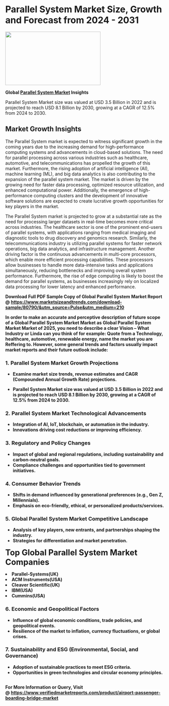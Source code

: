 <H1>Parallel System Market Size, Growth and Forecast from 2024 - 2031</H1><img class="aligncenter size-medium wp-image-584254" src="https://thirdeyenews.in/wp-content/uploads/2024/09/Global-Market-Research-300x168.jpeg" alt="" width="300" height="168" /><p><strong>Global&nbsp;<a href="https://www.marketsizeandtrends.com/download-sample/80790/&amp;utm_source=Pulse&amp;utm_medium=210">Parallel System Market</a> Insights</strong></p><p>Parallel System Market size was valued at USD 3.5 Billion in 2022 and is projected to reach USD 8.1 Billion by 2030, growing at a CAGR of 12.5% from 2024 to 2030.</p><p><h2>Market Growth Insights</h2> <p>The Parallel System market is expected to witness significant growth in the coming years due to the increasing demand for high-performance computing systems and advancements in cloud-based solutions. The need for parallel processing across various industries such as healthcare, automotive, and telecommunications has propelled the growth of this market. Furthermore, the rising adoption of artificial intelligence (AI), machine learning (ML), and big data analytics is also contributing to the expansion of the parallel system market. The market is driven by the growing need for faster data processing, optimized resource utilization, and enhanced computational power. Additionally, the emergence of high-performance computing clusters and the development of innovative software solutions are expected to create lucrative growth opportunities for key players in the market.</p> <p><strong></strong></p> <p>The Parallel System market is projected to grow at a substantial rate as the need for processing larger datasets in real-time becomes more critical across industries. The healthcare sector is one of the prominent end-users of parallel systems, with applications ranging from medical imaging and diagnostic tools to drug discovery and genomics research. Similarly, the telecommunications industry is utilizing parallel systems for faster network operations, big data analytics, and infrastructure management. Another driving factor is the continuous advancements in multi-core processors, which enable more efficient processing capabilities. These processors allow businesses to handle more data-intensive tasks and applications simultaneously, reducing bottlenecks and improving overall system performance. Furthermore, the rise of edge computing is likely to boost the demand for parallel systems, as businesses increasingly rely on localized data processing for lower latency and enhanced performance.</p> <p><strong></p><p><span class=""><strong>Download Full PDF Sample Copy of Global Parallel System Market Report</strong> @ <a href="https://www.marketsizeandtrends.com/download-sample/80790/&amp;utm_source=Pulse&amp;utm_medium=210" target="_blank">https://www.marketsizeandtrends.com/download-sample/80790/&amp;utm_source=Pulse&amp;utm_medium=210</a></span></p><p>In order to make an accurate and perceptive description of future scope of a Global&nbsp;Parallel System Market Market as Global&nbsp;Parallel System Market Market of 2025, you need to describe a clear Vision &ndash; What Industry or Linda can you think of for example: Quote from a Technology, healthcare, automotive, renewable energy, name the market you are Reffering to. However, some general trends and factors usually impact market reports and their future outlook include:</p><h3>1.&nbsp;<strong>Parallel System Market Growth Projections</strong></h3><ul><li>Examine market size trends, revenue estimates and CAGR (Compounded Annual Growth Rate) projections.</li><li><p>Parallel System Market size was valued at USD 3.5 Billion in 2022 and is projected to reach USD 8.1 Billion by 2030, growing at a CAGR of 12.5% from 2024 to 2030.</p></li></ul><h3>2.&nbsp;<strong>Parallel System Market Technological Advancements</strong></h3><ul><li>Integration of AI, IoT, blockchain, or automation in the industry.</li><li>Innovations driving cost reductions or improving efficiency.</li></ul><h3>3.&nbsp;<strong>Regulatory and Policy Changes</strong></h3><ul><li>Impact of global and regional regulations, including sustainability and carbon-neutral goals.</li><li>Compliance challenges and opportunities tied to government initiatives.</li></ul><h3>4.&nbsp;<strong>Consumer Behavior Trends</strong></h3><ul><li>Shifts in demand influenced by generational preferences (e.g., Gen Z, Millennials).</li><li>Emphasis on eco-friendly, ethical, or personalized products/services.</li></ul><h3>5.&nbsp;<strong>Global Parallel System Market Competitive Landscape</strong></h3><ul><li>Analysis of key players, new entrants, and partnerships shaping the industry.</li><li>Strategies for differentiation and market penetration.</li></ul><p data-pm-slice="1 1 []"><span style="color: inherit; font-family: inherit; font-size: 25px;">Top Global Parallel System Market Companies</span></p><div class="" data-test-id=""><p><li>Parallel-Systems(UK)</li><li> ACM Instruments(USA)</li><li> Cleaver Scientific(UK)</li><li> IBM(USA)</li><li> Cummins(USA)</li></p></div><h3>6.&nbsp;<strong>Economic and Geopolitical Factors</strong></h3><ul><li>Influence of global economic conditions, trade policies, and geopolitical events.</li><li>Resilience of the market to inflation, currency fluctuations, or global crises.</li></ul><h3>7.&nbsp;<strong>Sustainability and ESG (Environmental, Social, and Governance)</strong></h3><ul><li>Adoption of sustainable practices to meet ESG criteria.</li><li>Opportunities in green technologies and circular economy principles.</li></ul><h2><strong style="font-size: 14px;">For More Information or Query, Visit @&nbsp;</strong><a style="background-color: #ffffff; font-size: 14px;" href="https://www.marketsizeandtrends.com/report/parallel-system-market/" target="_blank">https://www.verifiedmarketreports.com/product/airport-passenger-boarding-bridge-market</a></h2>
